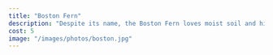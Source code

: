 ```yaml
---
title: "Boston Fern"
description: "Despite its name, the Boston Fern loves moist soil and high humidity. If your home is dry, try misting it with water every couple of days!"
cost: 5
image: "/images/photos/boston.jpg"
---
```

